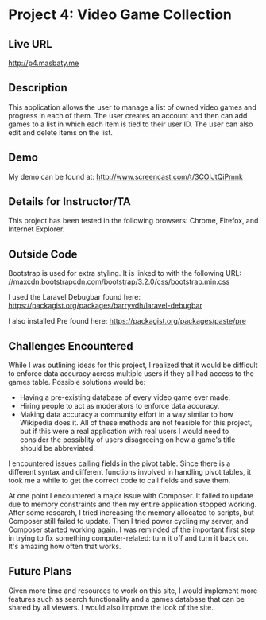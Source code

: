 # Project 4: Video Game Collection

## Live URL
<http://p4.masbaty.me>

## Description
This application allows the user to manage a list of owned video games and progress in each of them. The user creates an account and then can add games to a list in which each item is tied to their user ID. The user can also edit and delete items on the list.

## Demo
My demo can be found at:
http://www.screencast.com/t/3COIJtQiPmnk

## Details for Instructor/TA
This project has been tested in the following browsers: Chrome, Firefox, and Internet Explorer.

## Outside Code
Bootstrap is used for extra styling. It is linked to with the following URL: 
//maxcdn.bootstrapcdn.com/bootstrap/3.2.0/css/bootstrap.min.css

I used the Laravel Debugbar found here:
https://packagist.org/packages/barryvdh/laravel-debugbar

I also installed Pre found here:
https://packagist.org/packages/paste/pre

## Challenges Encountered
While I was outlining ideas for this project, I realized that it would be difficult to enforce data accuracy across multiple users if they all had access to the games table. Possible solutions would be:
- Having a pre-existing database of every video game ever made.
- Hiring people to act as moderators to enforce data accuracy.
- Making data accuracy a community effort in a way similar to how Wikipedia does it.
All of these methods are not feasible for this project, but if this were a real application with real users I would need to consider the possiblity of users disagreeing on how a game's title should be abbreviated.

I encountered issues calling fields in the pivot table. Since there is a different syntax and different functions involved in handling pivot tables, it took me a while to get the correct code to call fields and save them.

At one point I encountered a major issue with Composer. It failed to update due to memory constraints and then my entire application stopped working. After some research, I tried increasing the memory allocated to scripts, but Composer still failed to update. Then I tried power cycling my server, and Composer started working again. I was reminded of the important first step in trying to fix something computer-related: turn it off and turn it back on. It's amazing how often that works.

## Future Plans
Given more time and resources to work on this site, I would implement more features such as search functionality and a games database that can be shared by all viewers. I would also improve the look of the site.
